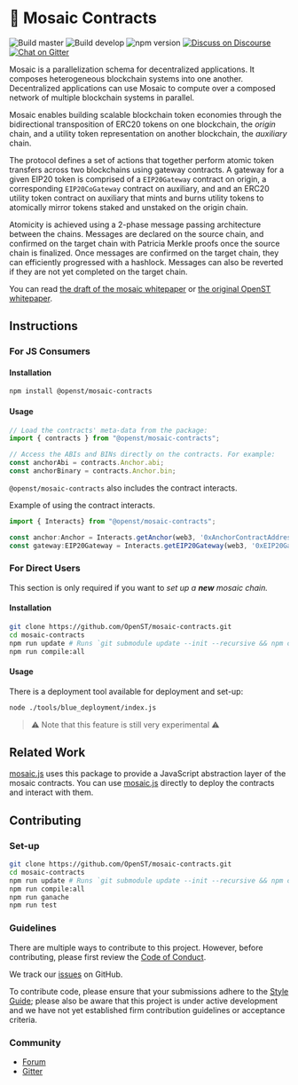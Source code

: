 # 💠 Mosaic Contracts

![Build master](https://img.shields.io/travis/OpenST/mosaic-contracts/master.svg?label=build%20master&style=flat)
![Build develop](https://img.shields.io/travis/OpenST/mosaic-contracts/develop.svg?label=build%20develop&style=flat)
![npm version](https://img.shields.io/npm/v/@openst/mosaic-contracts.svg?style=flat)
[![Discuss on Discourse](https://img.shields.io/discourse/https/discuss.openst.org/topics.svg?style=flat)][discourse]
[![Chat on Gitter](https://img.shields.io/gitter/room/OpenSTFoundation/SimpleToken.svg?style=flat)][gitter]

Mosaic is a parallelization schema for decentralized applications.
It composes heterogeneous blockchain systems into one another.
Decentralized applications can use Mosaic to compute over a composed network of multiple blockchain systems in parallel.

Mosaic enables building scalable blockchain token economies through the bidirectional transposition of ERC20 tokens on one blockchain, the *origin* chain, and a utility token representation on another blockchain, the *auxiliary* chain.

The protocol defines a set of actions that together perform atomic token transfers across two blockchains using gateway contracts. A gateway for a given EIP20 token is comprised of a `EIP20Gateway` contract on origin, a corresponding `EIP20CoGateway` contract on auxiliary, and and an ERC20 utility token contract on auxiliary that mints and burns utility tokens to atomically mirror tokens staked and unstaked on the origin chain.

Atomicity is achieved using a 2-phase message passing architecture between the chains. Messages are declared on the source chain, and confirmed on the target chain with Patricia Merkle proofs once the source chain is finalized. Once messages are confirmed on the target chain, they can efficiently progressed with a hashlock.
Messages can also be reverted if they are not yet completed on the target chain.

You can read [the draft of the mosaic whitepaper][mosaic whitepaper] or [the original OpenST whitepaper][openst whitepaper].

## Instructions

### For JS Consumers

#### Installation

```bash
npm install @openst/mosaic-contracts
```

#### Usage

```js
// Load the contracts' meta-data from the package:
import { contracts } from "@openst/mosaic-contracts";

// Access the ABIs and BINs directly on the contracts. For example:
const anchorAbi = contracts.Anchor.abi;
const anchorBinary = contracts.Anchor.bin;
```

`@openst/mosaic-contracts` also includes the contract interacts.

Example of using the contract interacts. 
```js
import { Interacts} from "@openst/mosaic-contracts";

const anchor:Anchor = Interacts.getAnchor(web3, '0xAnchorContractAddress');
const gateway:EIP20Gateway = Interacts.getEIP20Gateway(web3, '0xEIP20GatewayContactAddress');
```

### For Direct Users

This section is only required if you want to *set up a **new** mosaic chain.*

#### Installation

```bash
git clone https://github.com/OpenST/mosaic-contracts.git
cd mosaic-contracts
npm run update # Runs `git submodule update --init --recursive && npm ci`
npm run compile:all
```

#### Usage

There is a deployment tool available for deployment and set-up:

```bash
node ./tools/blue_deployment/index.js
```

> ⚠️ Note that this feature is still very experimental ⚠️

## Related Work

[mosaic.js] uses this package to provide a JavaScript abstraction layer of the mosaic contracts.
You can use [mosaic.js] directly to deploy the contracts and interact with them.

## Contributing

### Set-up

```bash
git clone https://github.com/OpenST/mosaic-contracts.git
cd mosaic-contracts
npm run update # Runs `git submodule update --init --recursive && npm ci`
npm run compile:all
npm run ganache
npm run test
```

### Guidelines

There are multiple ways to contribute to this project. However, before contributing, please first review the [Code of Conduct].

We track our [issues] on GitHub.

To contribute code, please ensure that your submissions adhere to the [Style Guide]; please also be aware that this project is under active development and we have not yet established firm contribution guidelines or acceptance criteria.

### Community

* [Forum][discourse]
* [Gitter]

[code of conduct]: https://github.com/OpenSTFoundation/mosaic-contracts/blob/develop/CODE_OF_CONDUCT.md
[discourse]: https://discuss.openst.org/
[gitter]: https://gitter.im/OpenSTFoundation/SimpleToken
[issues]: https://github.com/OpenST/mosaic-contracts/issues
[mosaic.js]: https://github.com/OpenST/mosaic.js
[mosaic whitepaper]: https://github.com/OpenST/mosaic-contracts/blob/develop/docs/mosaicv0.pdf
[openst whitepaper]: https://drive.google.com/file/d/0Bwgf8QuAEOb7Z2xIeUlLd21DSjQ/view
[style guide]: https://github.com/OpenST/mosaic-contracts/blob/develop/SOLIDITY_STYLE_GUIDE.md
